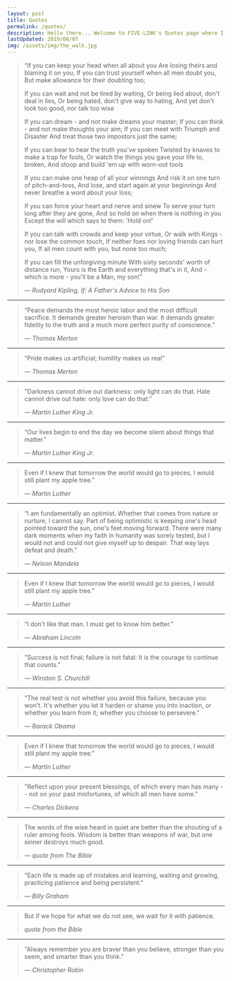 ```yaml
---
layout: post
title: Quotes
permalink: /quotes/
description: Hello there... Welcome to FIVE-LINK's Quotes page where I'll be posting insightful and meaningful quotes from some of history's great leaders and thinkers.  
lastUpdated: 2019/08/07
img: /assets/img/the_walk.jpg
---
```



<div class="pa4">
  <blockquote class="athelas ml0 mt0 pl4 black-90 bl bw2 b--blue">
      <p class="f5 f4-m f3-l lh-copy measure mt0">
      “If you can keep your head when all about you
      Are losing theirs and blaming it on you,
      If you can trust yourself when all men doubt you,
      But make allowance for their doubting too;
      </p>
      <p class="f5 f4-m f3-l lh-copy measure mt0">
      If you can wait and not be tired by waiting,
      Or being lied about, don't deal in lies,
      Or being hated, don't give way to hating,
      And yet don't look too good, nor talk too wise
      </p>
      <p class="f5 f4-m f3-l lh-copy measure mt0">
      If you can dream - and not make dreams your master;
      If you can think - and not make thoughts your aim;
      If you can meet with Triumph and Disaster
      And treat those two impostors just the same;
      </p>
      <p class="f5 f4-m f3-l lh-copy measure mt0">
      If you can bear to hear the truth you've spoken
      Twisted by knaves to make a trap for fools,
      Or watch the things you gave your life to, broken,
      And stoop and build 'em up with worn-out tools
      </p>
      <p class="f5 f4-m f3-l lh-copy measure mt0">
      If you can make one heap of all your winnings
      And risk it on one turn of pitch-and-toss,
      And lose, and start again at your beginnings
      And never breathe a word about your loss;
      </p>
      <p class="f5 f4-m f3-l lh-copy measure mt0">
      If you can force your heart and nerve and sinew
      To serve your turn long after they are gone,
      And so hold on when there is nothing in you
      Except the will which says to them: 'Hold on!'
      </p>
      <p class="f5 f4-m f3-l lh-copy measure mt0">
      If you can talk with crowds and keep your virtue,
      Or walk with Kings - nor lose the common touch,
      If neither foes nor loving friends can hurt you,
      If all men count with you, but none too much;
      </p>
      <p class="f5 f4-m f3-l lh-copy measure mt0">
      If you can fill the unforgiving minute
      With sixty seconds' worth of distance run,
      Yours is the Earth and everything that's in it,
      And - which is more - you'll be a Man, my son!”
      </p>
    <cite class="f6 ttu tracked fs-normal">― Rudyard Kipling, If: A Father's Advice to His Son</cite>
  </blockquote>
</div>

<hr>

<div class="pa4">
  <blockquote class="athelas ml0 mt0 pl4 black-90 bl bw2 b--blue">
    <p class="f5 f4-m f3-l lh-copy measure mt0">
      “Peace demands the most heroic labor and the most difficult sacrifice. It demands greater heroism than war. It
      demands greater fidelity to the truth and a much more perfect purity of conscience.”
    </p>
    <cite class="f6 ttu tracked fs-normal">― Thomas Merton</cite>
  </blockquote>
</div>

<hr>

<div class="pa4">
  <blockquote class="athelas ml0 mt0 pl4 black-90 bl bw2 b--blue">
    <p class="f5 f4-m f3-l lh-copy measure mt0">
      “Pride makes us artificial; humility makes us real”
    </p>
    <cite class="f6 ttu tracked fs-normal">― Thomas Merton</cite>
  </blockquote>
</div>

<hr>


<div class="pa4">
  <blockquote class="athelas ml0 mt0 pl4 black-90 bl bw2 b--blue">
    <p class="f5 f4-m f3-l lh-copy measure mt0">
      "Darkness cannot drive out darkness: only light can do that. Hate cannot drive out hate: only love can do that."
    </p>
    <cite class="f6 ttu tracked fs-normal">― Martin Luther King Jr.</cite>
  </blockquote>
</div>

<hr>

<div class="pa4">
  <blockquote class="athelas ml0 mt0 pl4 black-90 bl bw2 b--blue">
    <p class="f5 f4-m f3-l lh-copy measure mt0">
      “Our lives begin to end the day we become silent about things that matter.”
    </p>
    <cite class="f6 ttu tracked fs-normal">― Martin Luther King Jr.</cite>
  </blockquote>
</div>


<hr>

<div class="pa4">
  <blockquote class="athelas ml0 mt0 pl4 black-90 bl bw2 b--blue">
    <p class="f5 f4-m f3-l lh-copy measure mt0">
      Even if I knew that tomorrow the world would go to pieces, I would still plant my apple tree.”
    </p>
    <cite class="f6 ttu tracked fs-normal">― Martin Luther</cite>
  </blockquote>
</div>


<hr>

<div class="pa4">
  <blockquote class="athelas ml0 mt0 pl4 black-90 bl bw2 b--blue">
    <p class="f5 f4-m f3-l lh-copy measure mt0">
      “I am fundamentally an optimist. Whether that comes from nature or nurture, I cannot say. Part of being optimistic
      is keeping one's head pointed toward the sun, one's feet moving forward. There were many dark moments when my
      faith in humanity was sorely tested, but I would not and could not give myself up to despair. That way lays defeat
      and death.”
    </p>
    <cite class="f6 ttu tracked fs-normal">― Nelson Mandela</cite>
  </blockquote>
</div>


<hr>

<div class="pa4">
  <blockquote class="athelas ml0 mt0 pl4 black-90 bl bw2 b--blue">
    <p class="f5 f4-m f3-l lh-copy measure mt0">
      Even if I knew that tomorrow the world would go to pieces, I would still plant my apple tree.”
    </p>
    <cite class="f6 ttu tracked fs-normal">― Martin Luther</cite>
  </blockquote>
</div>

<hr>

<div class="pa4">
  <blockquote class="athelas ml0 mt0 pl4 black-90 bl bw2 b--blue">
    <p class="f5 f4-m f3-l lh-copy measure mt0">
      “I don't like that man. I must get to know him better.”
    </p>
    <cite class="f6 ttu tracked fs-normal">― Abraham Lincoln</cite>
  </blockquote>
</div>

<hr>

<div class="pa4">
  <blockquote class="athelas ml0 mt0 pl4 black-90 bl bw2 b--blue">
    <p class="f5 f4-m f3-l lh-copy measure mt0">
      "Success is not final; failure is not fatal: It is the courage to continue that counts."
    </p>
    <cite class="f6 ttu tracked fs-normal">― Winston S. Churchill</cite>
  </blockquote>
</div>

<hr>

<div class="pa4">
  <blockquote class="athelas ml0 mt0 pl4 black-90 bl bw2 b--blue">
    <p class="f5 f4-m f3-l lh-copy measure mt0">
      "The real test is not whether you avoid this failure, because you won't. It's whether you let it harden or shame
      you into inaction, or whether you learn from it; whether you choose to persevere."
    </p>
    <cite class="f6 ttu tracked fs-normal">― Barack Obama</cite>
  </blockquote>
</div>

<hr>


<div class="pa4">
  <blockquote class="athelas ml0 mt0 pl4 black-90 bl bw2 b--blue">
    <p class="f5 f4-m f3-l lh-copy measure mt0">
      Even if I knew that tomorrow the world would go to pieces, I would still plant my apple tree.”
    </p>
    <cite class="f6 ttu tracked fs-normal">― Martin Luther</cite>
  </blockquote>
</div>


<hr>

<div class="pa4">
  <blockquote class="athelas ml0 mt0 pl4 black-90 bl bw2 b--blue">
    <p class="f5 f4-m f3-l lh-copy measure mt0">
      "Reflect upon your present blessings, of which every man has many -- not on your past misfortunes, of which all
      men have some."
    </p>
    <cite class="f6 ttu tracked fs-normal">― Charles Dickens</cite>
  </blockquote>
</div>

<hr>

<div class="pa4">
  <blockquote class="athelas ml0 mt0 pl4 black-90 bl bw2 b--blue">
    <p class="f5 f4-m f3-l lh-copy measure mt0">
      The words of the wise heard in quiet are better than the shouting of a ruler among fools. Wisdom is better than
      weapons of war, but one sinner destroys much good.
    </p>
    <cite class="f6 ttu tracked fs-normal">― quote from The Bible</cite>
  </blockquote>
</div>

<hr>


<div class="pa4">
  <blockquote class="athelas ml0 mt0 pl4 black-90 bl bw2 b--blue">
    <p class="f5 f4-m f3-l lh-copy measure mt0">
      "Each life is made up of mistakes and learning, waiting and growing, practicing patience and being persistent."
    </p>
    <cite class="f6 ttu tracked fs-normal">― Billy Graham</cite>
  </blockquote>
</div>

<hr>


<div class="pa4">
  <blockquote class="athelas ml0 mt0 pl4 black-90 bl bw2 b--blue">
    <p class="f5 f4-m f3-l lh-copy measure mt0">
      But if we hope for what we do not see, we wait for it with patience.
    </p>
    <cite class="f6 ttu tracked fs-normal">quote from the Bible</cite>
  </blockquote>
</div>

<hr>

<div class="pa4">
  <blockquote class="athelas ml0 mt0 pl4 black-90 bl bw2 b--blue">
    <p class="f5 f4-m f3-l lh-copy measure mt0">
      "Always remember you are braver than you believe, stronger than you seem, and smarter than you think."
    </p>
    <cite class="f6 ttu tracked fs-normal">― Christopher Robin</cite>
  </blockquote>
</div>